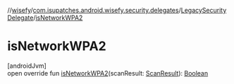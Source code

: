 //[wisefy](../../../index.md)/[com.isupatches.android.wisefy.security.delegates](../index.md)/[LegacySecurityDelegate](index.md)/[isNetworkWPA2](is-network-w-p-a2.md)

# isNetworkWPA2

[androidJvm]\
open override fun [isNetworkWPA2](is-network-w-p-a2.md)(scanResult: [ScanResult](https://developer.android.com/reference/kotlin/android/net/wifi/ScanResult.html)): [Boolean](https://kotlinlang.org/api/latest/jvm/stdlib/kotlin/-boolean/index.html)

